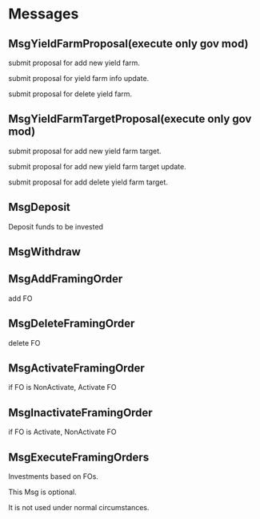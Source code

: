 # Messages

## MsgYieldFarmProposal(execute only gov mod)

submit proposal for add new yield farm.

submit proposal for yield farm info update.

submit proposal for delete yield farm.

## MsgYieldFarmTargetProposal(execute only gov mod)

submit proposal for add new yield farm target.

submit proposal for add new yield farm target update.

submit proposal for add delete yield farm target.

## MsgDeposit

Deposit funds to be invested

## MsgWithdraw

## MsgAddFramingOrder

add FO

## MsgDeleteFramingOrder

delete FO

## MsgActivateFramingOrder

if FO is NonActivate, Activate FO

## MsgInactivateFramingOrder

if FO is Activate, NonActivate FO

## MsgExecuteFramingOrders

Investments based on FOs.

This Msg is optional.

It is not used under normal circumstances.
